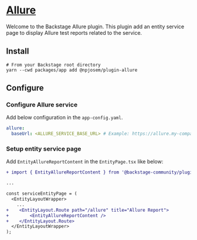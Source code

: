 # [Allure](https://docs.qameta.io/allure/)

Welcome to the Backstage Allure plugin. This plugin add an entity service page to display Allure test reports related to the service.

## Install

```shell
# From your Backstage root directory
yarn --cwd packages/app add @npjosem/plugin-allure
```

## Configure

### Configure Allure service

Add below configuration in the `app-config.yaml`.

```yaml
allure:
  baseUrl: <ALLURE_SERVICE_BASE_URL> # Example: https://allure.my-company.net or when running allure locally, http://localhost:5050/allure-docker-service
```

### Setup entity service page

Add `EntityAllureReportContent` in the `EntityPage.tsx` like below:

```diff
+ import { EntityAllureReportContent } from '@backstage-community/plugin-allure';

...

const serviceEntityPage = (
  <EntityLayoutWrapper>
    ...
+    <EntityLayout.Route path="/allure" title="Allure Report">
+        <EntityAllureReportContent />
+    </EntityLayout.Route>
  </EntityLayoutWrapper>
);
```
